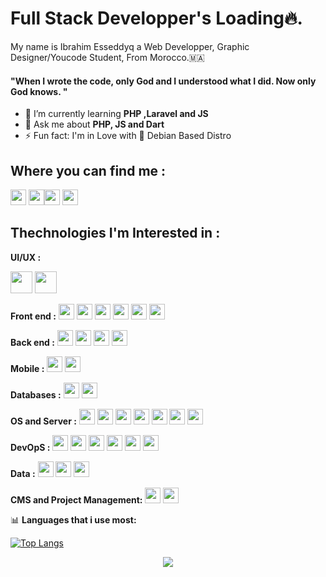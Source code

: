 <link rel="stylesheet" href="https://cdn.jsdelivr.net/gh/devicons/devicon@v2.14.0/devicon.min.css">


# Full Stack Developper's Loading🔥.

My name is Ibrahim Esseddyq a Web Developper, Graphic Designer/Youcode Student,
From Morocco.🇲🇦 <br />
#### "When I wrote the code, only God and I understood what I did. Now only God knows. "

- 🌱 I’m currently learning **PHP ,Laravel and JS**
- 💬 Ask me about **PHP, JS and Dart**
- ⚡ Fun fact: I'm in Love with 🐧 Debian Based Distro

## Where you can find me :
<p><a href="https://twitter.com/lil_negan_x"><img src="https://img.shields.io/badge/twitter-%231DA1F2.svg?&style=for-the-badge&logo=twitter&logoColor=white" height=25></a> <a href="https://www.linkedin.com/in/ibrahim-esseddyq-2258b7185/"><img src="https://img.shields.io/badge/linkedin-%230077B5.svg?&style=for-the-badge&logo=linkedin&logoColor=white" height=25></a><a href="https://medium.com/@https.ibrahim.esseddyq"><img src="https://img.shields.io/badge/medium-%2312100E.svg?&style=for-the-badge&logo=medium&logoColor=white" height=25></a> <a href="https://dev.to/ibrahimesseddyq"><img src="https://img.shields.io/badge/DEV.TO-%230A0A0A.svg?&style=for-the-badge&logo=dev-dot-to&logoColor=white" height=25></a></p>

## Thechnologies I'm Interested in :
**UI/UX :**

<p><img  width="35px" src="https://cdn.jsdelivr.net/gh/devicons/devicon/icons/figma/figma-original.svg" />
<img width="35px" src="https://cdn.jsdelivr.net/gh/devicons/devicon/icons/xd/xd-plain.svg" /></p>

**Front end :**
<img width="25px" src="https://cdn.jsdelivr.net/gh/devicons/devicon/icons/html5/html5-original-wordmark.svg" />
<img width="25px" src="https://cdn.jsdelivr.net/gh/devicons/devicon/icons/css3/css3-original-wordmark.svg" />
<img width="25px" src="https://cdn.jsdelivr.net/gh/devicons/devicon/icons/bootstrap/bootstrap-original.svg" />
<img width="25px" src="https://cdn.jsdelivr.net/gh/devicons/devicon/icons/javascript/javascript-original.svg" />
<img width="25px" src="https://cdn.jsdelivr.net/gh/devicons/devicon/icons/sass/sass-original.svg" />
<img width="25px" src="https://cdn.jsdelivr.net/gh/devicons/devicon/icons/vuejs/vuejs-original-wordmark.svg" />

**Back end :**
<img width="25px" src="https://cdn.jsdelivr.net/gh/devicons/devicon/icons/php/php-original.svg" />
<img width="25px" src="https://cdn.jsdelivr.net/gh/devicons/devicon/icons/laravel/laravel-plain-wordmark.svg" />
<img width="25px" src="https://cdn.jsdelivr.net/gh/devicons/devicon/icons/django/django-original.svg" />
<img width="25px" src="https://cdn.jsdelivr.net/gh/devicons/devicon/icons/nodejs/nodejs-original-wordmark.svg" />

**Mobile :**
<img width="25px" src="https://cdn.jsdelivr.net/gh/devicons/devicon/icons/dart/dart-original.svg" />
<img width="25px" src="https://cdn.jsdelivr.net/gh/devicons/devicon/icons/flutter/flutter-original.svg" />

**Databases :**
<img width="25px" src="https://cdn.jsdelivr.net/gh/devicons/devicon/icons/mongodb/mongodb-original-wordmark.svg" />
<img width="25px" src="https://cdn.jsdelivr.net/gh/devicons/devicon/icons/mysql/mysql-original-wordmark.svg" />

**OS and Server :**
<img width="25px" src="https://cdn.jsdelivr.net/gh/devicons/devicon/icons/linux/linux-plain.svg" />
<img width="25px" src="https://cdn.jsdelivr.net/gh/devicons/devicon/icons/debian/debian-original-wordmark.svg" />
<img width="25px" src="https://cdn.jsdelivr.net/gh/devicons/devicon/icons/bash/bash-original.svg" />
<img width="25px" src="https://cdn.jsdelivr.net/gh/devicons/devicon/icons/ubuntu/ubuntu-plain-wordmark.svg" />
<img width="25px" src="https://cdn.jsdelivr.net/gh/devicons/devicon/icons/nginx/nginx-original.svg" />
<img width="25px" src="https://cdn.jsdelivr.net/gh/devicons/devicon/icons/ssh/ssh-original-wordmark.svg" />
<img width="25px" src="https://cdn.jsdelivr.net/gh/devicons/devicon/icons/c/c-original.svg" />

**DevOpS :**
<img width="25px" src="https://cdn.jsdelivr.net/gh/devicons/devicon/icons/kubernetes/kubernetes-plain-wordmark.svg" />
<img width="25px" src="https://cdn.jsdelivr.net/gh/devicons/devicon/icons/docker/docker-original-wordmark.svg" />
<img width="25px" src="https://cdn.jsdelivr.net/gh/devicons/devicon/icons/git/git-original-wordmark.svg" />
<img width="25px" src="https://cdn.jsdelivr.net/gh/devicons/devicon/icons/salesforce/salesforce-original.svg" />
<img width="25px" src="https://cdn.jsdelivr.net/gh/devicons/devicon/icons/npm/npm-original-wordmark.svg" />
<img width="25px" src="https://cdn.jsdelivr.net/gh/devicons/devicon/icons/composer/composer-original.svg" />

**Data :**
<img width="25px" src="https://cdn.jsdelivr.net/gh/devicons/devicon/icons/python/python-original-wordmark.svg" />
<img width="25px" src="https://cdn.jsdelivr.net/gh/devicons/devicon/icons/numpy/numpy-original-wordmark.svg" />
<img width="25px" src="https://cdn.jsdelivr.net/gh/devicons/devicon/icons/pandas/pandas-original.svg" />

**CMS and Project Management:**
<img width="25px" src="https://cdn.jsdelivr.net/gh/devicons/devicon/icons/trello/trello-plain-wordmark.svg" />
<img width="25px" src="https://cdn.jsdelivr.net/gh/devicons/devicon/icons/wordpress/wordpress-original.svg" />

📊 **Languages that i use most:**

[![Top Langs](https://github-readme-stats.vercel.app/api/top-langs/?username=ibrahimesseddyq)](https://github.com/anuraghazra/github-readme-stats)
  

<p align="center">
  <img src="https://capsule-render.vercel.app/api?type=waving&color=gradient&height=80&section=footer"/>
</p>


